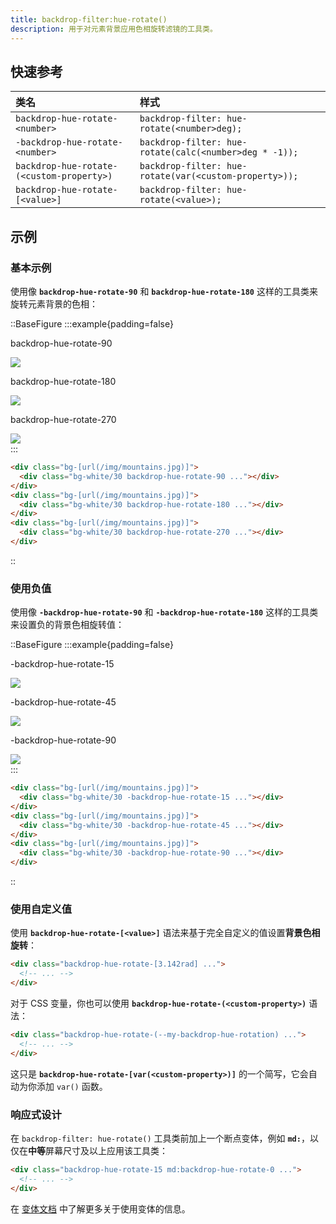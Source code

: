 ```yaml
---
title: backdrop-filter:hue-rotate()
description: 用于对元素背景应用色相旋转滤镜的工具类。
---
```


## 快速参考

| 类名                                      | 样式                                           |
| :---------------------------------------- | :--------------------------------------------- |
| `backdrop-hue-rotate-<number>`            | `backdrop-filter: hue-rotate(<number>deg);`    |
| `-backdrop-hue-rotate-<number>`           | `backdrop-filter: hue-rotate(calc(<number>deg * -1));` |
| `backdrop-hue-rotate-(<custom-property>)` | `backdrop-filter: hue-rotate(var(<custom-property>));` |
| `backdrop-hue-rotate-[<value>]`           | `backdrop-filter: hue-rotate(<value>);`        |

## 示例

### 基本示例

使用像 **`backdrop-hue-rotate-90`** 和 **`backdrop-hue-rotate-180`** 这样的工具类来旋转元素背景的色相：

::BaseFigure
:::example{padding=false}
<div class="flex scroll-p-8 justify-start overflow-scroll sm:block sm:overflow-visible">
  <div class="flex shrink-0 items-center justify-around gap-6 p-8 font-mono font-bold sm:gap-4">
    <div class="flex shrink-0 flex-col items-center">
      <p class="mb-3 text-center font-mono text-xs font-medium text-gray-500 dark:text-gray-400">
        backdrop-hue-rotate-90
      </p>
      <div class="relative">
        <div class="absolute inset-6 size-20 bg-white/30 backdrop-hue-rotate-90"></div>
        <img
          class="size-32 rounded-lg object-cover"
          src="https://images.unsplash.com/photo-1554629947-334ff61d85dc?ixid=MnwxMjA3fDB8MHxwaG90by1wYWdlfHx8fGVufDB8fHx8&ixlib=rb-1.2.1&auto=format&fit=crop&w=1000&h=1000&q=90"
        />
        <div class="absolute inset-0 rounded-lg ring-1 ring-black/10 ring-inset"></div>
      </div>
    </div>
    <div class="flex shrink-0 flex-col items-center">
      <p class="mb-3 text-center font-mono text-xs font-medium text-gray-500 dark:text-gray-400">
        backdrop-hue-rotate-180
      </p>
      <div class="relative">
        <div class="absolute inset-6 size-20 bg-white/30 backdrop-hue-rotate-180"></div>
        <img
          class="size-32 rounded-lg object-cover"
          src="https://images.unsplash.com/photo-1554629947-334ff61d85dc?ixid=MnwxMjA3fDB8MHxwaG90by1wYWdlfHx8fGVufDB8fHx8&ixlib=rb-1.2.1&auto=format&fit=crop&w=1000&h=1000&q=90"
        />
        <div class="absolute inset-0 rounded-lg ring-1 ring-black/10 ring-inset"></div>
      </div>
    </div>
    <div class="flex shrink-0 flex-col items-center">
      <p class="mb-3 text-center font-mono text-xs font-medium text-gray-500 dark:text-gray-400">
        backdrop-hue-rotate-270
      </p>
      <div class="relative">
        <div class="absolute inset-6 size-20 bg-white/30 backdrop-hue-rotate-270"></div>
        <img
          class="size-32 rounded-lg object-cover"
          src="https://images.unsplash.com/photo-1554629947-334ff61d85dc?ixid=MnwxMjA3fDB8MHxwaG90by1wYWdlfHx8fGVufDB8fHx8&ixlib=rb-1.2.1&auto=format&fit=crop&w=1000&h=1000&q=90"
        />
        <div class="absolute inset-0 rounded-lg ring-1 ring-black/10 ring-inset"></div>
      </div>
    </div>
  </div>
</div>
:::

```html
<div class="bg-[url(/img/mountains.jpg)]">
  <div class="bg-white/30 backdrop-hue-rotate-90 ..."></div>
</div>
<div class="bg-[url(/img/mountains.jpg)]">
  <div class="bg-white/30 backdrop-hue-rotate-180 ..."></div>
</div>
<div class="bg-[url(/img/mountains.jpg)]">
  <div class="bg-white/30 backdrop-hue-rotate-270 ..."></div>
</div>
```
::

### 使用负值

使用像 **`-backdrop-hue-rotate-90`** 和 **`-backdrop-hue-rotate-180`** 这样的工具类来设置负的背景色相旋转值：

::BaseFigure
:::example{padding=false}
<div class="flex scroll-p-8 justify-start overflow-scroll sm:block sm:overflow-visible">
  <div class="flex shrink-0 items-center justify-around gap-6 p-8 font-mono font-bold sm:gap-4">
    <div class="flex shrink-0 flex-col items-center">
      <p class="mb-3 text-center font-mono text-xs font-medium text-gray-500 dark:text-gray-400">
        -backdrop-hue-rotate-15
      </p>
      <div class="relative">
        <div class="absolute inset-6 size-20 bg-white/30 -backdrop-hue-rotate-15"></div>
        <img
          class="size-32 rounded-lg object-cover"
          src="https://images.unsplash.com/photo-1554629947-334ff61d85dc?ixid=MnwxMjA3fDB8MHxwaG90by1wYWdlfHx8fGVufDB8fHx8&ixlib=rb-1.2.1&auto=format&fit=crop&w=1000&h=1000&q=90"
        />
        <div class="absolute inset-0 rounded-lg ring-1 ring-black/10 ring-inset"></div>
      </div>
    </div>
    <div class="flex shrink-0 flex-col items-center">
      <p class="mb-3 text-center font-mono text-xs font-medium text-gray-500 dark:text-gray-400">
        -backdrop-hue-rotate-45
      </p>
      <div class="relative">
        <div class="absolute inset-6 size-20 bg-white/30 -backdrop-hue-rotate-45"></div>
        <img
          class="size-32 rounded-lg object-cover"
          src="https://images.unsplash.com/photo-1554629947-334ff61d85dc?ixid=MnwxMjA3fDB8MHxwaG90by1wYWdlfHx8fGVufDB8fHx8&ixlib=rb-1.2.1&auto=format&fit=crop&w=1000&h=1000&q=90"
        />
        <div class="absolute inset-0 rounded-lg ring-1 ring-black/10 ring-inset"></div>
      </div>
    </div>
    <div class="flex shrink-0 flex-col items-center">
      <p class="mb-3 text-center font-mono text-xs font-medium text-gray-500 dark:text-gray-400">
        -backdrop-hue-rotate-90
      </p>
      <div class="relative">
        <div class="absolute inset-6 size-20 bg-white/30 -backdrop-hue-rotate-90"></div>
        <img
          class="size-32 rounded-lg object-cover"
          src="https://images.unsplash.com/photo-1554629947-334ff61d85dc?ixid=MnwxMjA3fDB8MHxwaG90by1wYWdlfHx8fGVufDB8fHx8&ixlib=rb-1.2.1&auto=format&fit=crop&w=1000&h=1000&q=90"
        />
        <div class="absolute inset-0 rounded-lg ring-1 ring-black/10 ring-inset"></div>
      </div>
    </div>
  </div>
</div>
:::

```html
<div class="bg-[url(/img/mountains.jpg)]">
  <div class="bg-white/30 -backdrop-hue-rotate-15 ..."></div>
</div>
<div class="bg-[url(/img/mountains.jpg)]">
  <div class="bg-white/30 -backdrop-hue-rotate-45 ..."></div>
</div>
<div class="bg-[url(/img/mountains.jpg)]">
  <div class="bg-white/30 -backdrop-hue-rotate-90 ..."></div>
</div>
```
::

### 使用自定义值

使用 **`backdrop-hue-rotate-[<value>]`** 语法来基于完全自定义的值设置**背景色相旋转**：

```html
<div class="backdrop-hue-rotate-[3.142rad] ...">
  <!-- ... -->
</div>
```

对于 CSS 变量，你也可以使用 **`backdrop-hue-rotate-(<custom-property>)`** 语法：

```html
<div class="backdrop-hue-rotate-(--my-backdrop-hue-rotation) ...">
  <!-- ... -->
</div>
```

这只是 **`backdrop-hue-rotate-[var(<custom-property>)]`** 的一个简写，它会自动为你添加 `var()` 函数。

### 响应式设计

在 `backdrop-filter: hue-rotate()` 工具类前加上一个断点变体，例如 **`md:`**，以仅在**中等**屏幕尺寸及以上应用该工具类：

```html
<div class="backdrop-hue-rotate-15 md:backdrop-hue-rotate-0 ...">
  <!-- ... -->
</div>
```

在 [变体文档](https://tailwindcss.com/docs/hover-focus-and-other-states%23variants) 中了解更多关于使用变体的信息。

